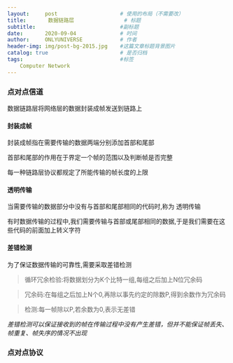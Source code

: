 ```yaml
---
layout:     post                    # 使用的布局（不需要改）
title:       数据链路层                # 标题 
subtitle:                           #副标题
date:       2020-09-04              # 时间
author:     ONLYUNIVERSE            # 作者
header-img: img/post-bg-2015.jpg    #这篇文章标题背景图片
catalog: true                       # 是否归档
tags:                               #标签
    Computer Network
---
```


### 点对点信道

数据链路层将网络层的数据封装成帧发送到链路上

#### 封装成帧

封装成帧指在需要传输的数据两端分别添加首部和尾部

首部和尾部的作用在于界定一个帧的范围以及判断帧是否完整

每一种链路层协议都规定了所能传输的帧长度的上限

#### 透明传输

当需要传输的数据部分中没有与首部和尾部相同的代码时,称为  透明传输

有时数据传输的过程中,我们需要传输与首部或尾部相同的数据,于是我们需要在这些代码的前面加上转义字符

#### 差错检测

为了保证数据传输的可靠性,需要采取差错检测

> 循环冗余检验:将数据划分为K个比特一组,每组之后加上N位冗余码

> 冗余码:在每组之后加上N个0,再除以事先约定的除数P,得到余数作为冗余码

> 检测:每一帧除以P,若余数为0,表示无差错

*差错检测可以保证接收到的帧在传输过程中没有产生差错，但并不能保证帧丢失、帧重复、帧失序的情况不出现*

### 点对点协议 
